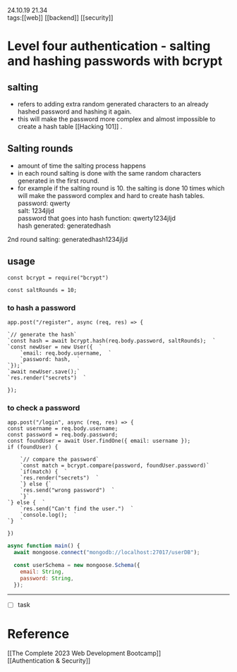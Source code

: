 24.10.19  21.34  
tags:[[web]] [[backend]] [[security]]

# Level four authentication - salting and hashing passwords with bcrypt

## salting
- refers to adding extra random generated characters to an already hashed password and hashing it again.
- this will make the password more complex and almost impossible to create a hash table  [[Hacking 101]] .

## Salting rounds
- amount of time the salting process happens
- in each round salting is done with the same random characters generated in the first round.
- for example if the salting round is 10. the salting is done 10 times which will make the password complex and hard to create hash tables.
password: qwerty  
salt: 1234jljd  
password that goes into hash function: qwerty1234jljd  
hash generated: generatedhash

2nd round salting: generatedhash1234jljd

## usage
```
const bcrypt = require("bcrypt")

const saltRounds = 10;
```


### to hash a password
`app.post("/register", async (req, res) => {`  
	
	`// generate the hash`  
	`const hash = await bcrypt.hash(req.body.password, saltRounds);  `
	`const newUser = new User({  `
		`email: req.body.username,  `
		`password: hash,  `
	`});`  
	`await newUser.save();`  
	`res.render("secrets")  `
`});  `


### to check a password
`app.post("/login", async (req, res) => {   `  
	`const username = req.body.username; `  
	`const password = req.body.password; `    
	`const foundUser = await User.findOne({ email: username });  `  
	`if (foundUser) {  `  

		`// compare the password`  
  		`const match = bcrypt.compare(password, foundUser.password)`  
		`if(match) {  `
		`res.render("secrets")  `
		`} else {`
		`res.send("wrong password")  `
		`}`
	`} else {  `
		`res.send("Can't find the user.")  `
		`console.log();  `
	`}  `
`})`  



```js
async function main() {
  await mongoose.connect("mongodb://localhost:27017/userDB");

  const userSchema = new mongoose.Schema({
    email: String,
    password: String,
  });
```


---

- [ ] task 










# Reference
[[The Complete 2023 Web Development Bootcamp]]  
[[Authentication & Security]]  
